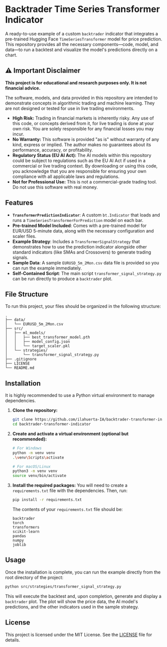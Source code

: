 # Backtrader Time Series Transformer Indicator

A ready-to-use example of a custom `backtrader` indicator that integrates a pre-trained Hugging Face `TimeSeriesTransformer` model for price prediction. This repository provides all the necessary components—code, model, and data—to run a backtest and visualize the model's predictions directly on a chart.

## ⚠️ Important Disclaimer

**This project is for educational and research purposes only. It is not financial advice.**

The software, models, and data provided in this repository are intended to demonstrate concepts in algorithmic trading and machine learning. They are not designed or tested for use in live trading environments.

- **High Risk:** Trading in financial markets is inherently risky. Any use of this code, or concepts derived from it, for live trading is done at your own risk. You are solely responsible for any financial losses you may incur.
- **No Warranty:** This software is provided "as is" without warranty of any kind, express or implied. The author makes no guarantees about its performance, accuracy, or profitability.
- **Regulatory Status (EU AI Act):** The AI models within this repository could be subject to regulations such as the EU AI Act if used in a commercial or live trading context. By downloading or using this code, you acknowledge that you are responsible for ensuring your own compliance with all applicable laws and regulations.
- **Not for Professional Use:** This is not a commercial-grade trading tool. Do not use this software with real money.

## Features

*   **`TransformerPredictionIndicator`**: A custom `bt.Indicator` that loads and runs a `TimeSeriesTransformerForPrediction` model on each bar.
*   **Pre-trained Model Included**: Comes with a pre-trained model for EUR/USD 5-minute data, along with the necessary configuration and scaler files.
*   **Example Strategy**: Includes a `TransformerSignalStrategy` that demonstrates how to use the prediction indicator alongside other standard indicators (like SMAs and Crossovers) to generate trading signals.
*   **Sample Data**: A sample `EURUSD_5m_2Mon.csv` data file is provided so you can run the example immediately.
*   **Self-Contained Script**: The main script `transformer_signal_strategy.py` can be run directly to produce a `backtrader` plot.

## File Structure

To run this project, your files should be organized in the following structure:

```
.
├── data/
│   └── EURUSD_5m_2Mon.csv
├── src/
│   ├── ml_models/
│   │   ├── best_transformer_model.pth
│   │   ├── model_config.json
│   │   └── target_scaler.pkl
│   └── strategies/
│       └── transformer_signal_strategy.py
├── .gitignore
├── LICENSE
└── README.md
```

## Installation

It is highly recommended to use a Python virtual environment to manage dependencies.

1.  **Clone the repository:**
    ```bash
    git clone https://github.com/ilahuerta-IA/backtrader-transformer-indicator.git
    cd backtrader-transformer-indicator
    ```

2.  **Create and activate a virtual environment (optional but recommended):**
    ```bash
    # For Windows
    python -m venv venv
    .\venv\Scripts\activate

    # For macOS/Linux
    python3 -m venv venv
    source venv/bin/activate
    ```

3.  **Install the required packages:**
    You will need to create a `requirements.txt` file with the dependencies. Then, run:
    ```bash
    pip install -r requirements.txt
    ```

    The contents of your `requirements.txt` file should be:
    ```text
    backtrader
    torch
    transformers
    scikit-learn
    pandas
    numpy
    joblib
    ```

## Usage

Once the installation is complete, you can run the example directly from the root directory of the project:

```bash
python src/strategies/transformer_signal_strategy.py
```

This will execute the backtest and, upon completion, generate and display a `backtrader` plot. The plot will show the price data, the AI model's predictions, and the other indicators used in the sample strategy.

## License

This project is licensed under the MIT License. See the [LICENSE](LICENSE) file for details.
